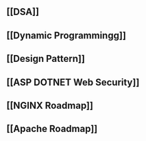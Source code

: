 ## [[DSA]]

## [[Dynamic Programmingg]]

## [[Design Pattern]]

## [[ASP DOTNET Web Security]]

## [[NGINX Roadmap]]

## [[Apache Roadmap]]
